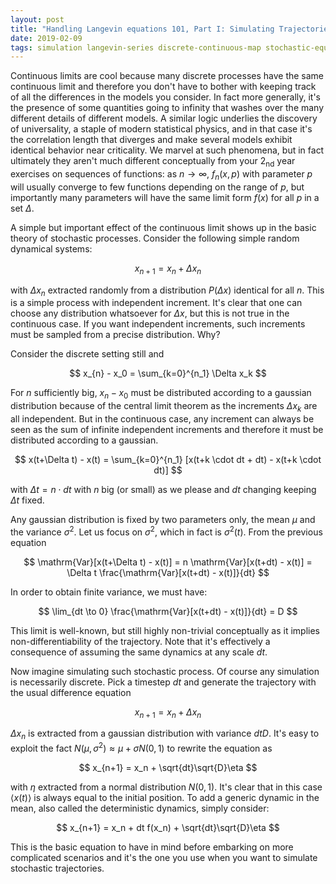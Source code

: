 ```yaml
---
layout: post
title: "Handling Langevin equations 101, Part I: Simulating Trajectories"
date: 2019-02-09
tags: simulation langevin-series discrete-continuous-map stochastic-equations
---
```


Continuous limits are cool because many discrete processes have the same continuous limit and therefore you don't have to bother with keeping track of all the differences in the models you consider. In fact more generally, it's the presence of some quantities going to infinity that washes over the many different details of different models. A similar logic underlies the discovery of universality, a staple of modern statistical physics, and in that case it's the correlation length that diverges and make several models exhibit identical behavior near criticality. We marvel at such phenomena, but in fact ultimately they aren't much different conceptually from your 2<sub>nd</sub> year exercises on sequences of functions: as $n \rightarrow \infty$, $f_n(x, p)$ with parameter $p$ will usually converge to few functions depending on the range of $p$, but importantly many parameters will have the same limit form $f(x)$ for all $p$ in a set $\Delta$. 

A simple but important effect of the continuous limit shows up in the basic theory of stochastic processes. Consider the following simple random dynamical systems:

$$
x_{n+1} = x_n + \Delta x_n
$$

with $\Delta x_n$ extracted randomly from a distribution $P(\Delta x)$ identical for all $n$. This is a simple process with independent increment. It's clear that one can choose any distribution whatsoever for $\Delta x$, but this is not true in the continuous case. If you want independent increments, such increments must be sampled from a precise distribution. Why?

Consider the discrete setting still and

$$
x_{n} - x_0 =  \sum_{k=0}^{n_1} \Delta x_k
$$

For $n$ sufficiently big, $x_{n} - x_0$ must be distributed according to a gaussian distribution because of the central limit theorem as the increments $\Delta x_k$ are all independent. But in the continuous case, any increment can always be seen as the sum of infinite independent increments and therefore it must be distributed according to a gaussian.

$$
x(t+\Delta t) - x(t) =  \sum_{k=0}^{n_1} [x(t+k \cdot dt + dt) - x(t+k \cdot dt)]
$$

with $\Delta t = n \cdot dt$ with $n$ big (or small) as we please and $dt$ changing keeping $\Delta t$ fixed.

Any gaussian distribution is fixed by two parameters only, the mean $\mu$ and the variance $\sigma^2$. Let us focus on $\sigma^2$, which in fact is $\sigma^2(t)$. From the previous equation

$$
\mathrm{Var}[x(t+\Delta t) - x(t)] =  n \mathrm{Var}[x(t+dt) - x(t)] = \Delta t \frac{\mathrm{Var}[x(t+dt) - x(t)]}{dt}
$$

In order to obtain finite variance, we must have:

$$
\lim_{dt \to 0} \frac{\mathrm{Var}[x(t+dt) - x(t)]}{dt} = D
$$

This limit is well-known, but still highly non-trivial conceptually as it implies non-differentiability of the trajectory. Note that it's effectively a consequence of assuming the same dynamics at any scale $dt$.

Now imagine simulating such stochastic process. Of course any simulation is necessarily discrete. Pick a timestep $dt$ and generate the trajectory with the usual difference equation

$$
x_{n+1} = x_n + \Delta x_n
$$

$\Delta x_n$ is extracted from a gaussian distribution with variance $dtD$. It's easy to exploit the fact $N(\mu, \sigma^2) \approx \mu + \sigma N(0, 1)$ to rewrite the equation as

$$
x_{n+1} = x_n + \sqrt{dt}\sqrt{D}\eta
$$

with $\eta$ extracted from a normal distribution $N(0, 1)$. It's clear that in this case $\langle x(t) \rangle$ is always equal to the initial position. To add a generic dynamic in the mean, also called the deterministic dynamics, simply consider:

$$
x_{n+1} = x_n + dt f(x_n) + \sqrt{dt}\sqrt{D}\eta
$$

This is the basic equation to have in mind before embarking on more complicated scenarios and it's the one you use when you want to simulate stochastic trajectories.